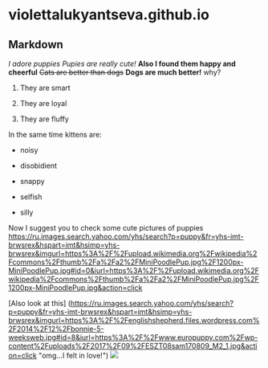 # violettalukyantseva.github.io
## Markdown
*I adore puppies*
_Pupies are really cute!_
**Also I found them happy and cheerful**
~~Cats are better than dogs~~
__Dogs are much better!__
why?
1. They are smart

2. They are loyal

3. They are fluffy

In the same time kittens are:
+ noisy

- disobidient

+ snappy

 - selfish

 * silly
  
  Now I suggest you to check some cute pictures of puppies  
  <https://ru.images.search.yahoo.com/yhs/search?p=puppy&fr=yhs-imt-brwsrex&hspart=imt&hsimp=yhs-brwsrex&imgurl=https%3A%2F%2Fupload.wikimedia.org%2Fwikipedia%2Fcommons%2Fthumb%2Fa%2Fa2%2FMiniPoodlePup.jpg%2F1200px-MiniPoodlePup.jpg#id=0&iurl=https%3A%2F%2Fupload.wikimedia.org%2Fwikipedia%2Fcommons%2Fthumb%2Fa%2Fa2%2FMiniPoodlePup.jpg%2F1200px-MiniPoodlePup.jpg&action=click>

[Also look at this] (https://ru.images.search.yahoo.com/yhs/search?p=puppy&fr=yhs-imt-brwsrex&hspart=imt&hsimp=yhs-brwsrex&imgurl=https%3A%2F%2Fenglishshepherd.files.wordpress.com%2F2014%2F12%2Fbonnie-5-weeksweb.jpg#id=8&iurl=https%3A%2F%2Fwww.europuppy.com%2Fwp-content%2Fuploads%2F2017%2F09%2FESZT08sam170809_M2_1.jpg&action=click "omg...I felt in love!")
![](https://www.thelabradorsite.com/wp-content/uploads/2017/04/aggressive-puppy-2.jpg)

